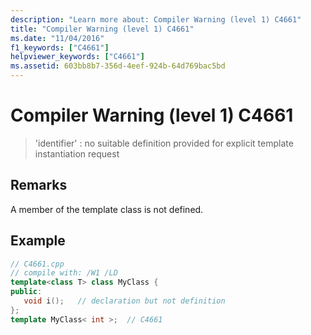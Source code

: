 ```yaml
---
description: "Learn more about: Compiler Warning (level 1) C4661"
title: "Compiler Warning (level 1) C4661"
ms.date: "11/04/2016"
f1_keywords: ["C4661"]
helpviewer_keywords: ["C4661"]
ms.assetid: 603bb8b7-356d-4eef-924b-64d769bac5bd
---
```

# Compiler Warning (level 1) C4661

> 'identifier' : no suitable definition provided for explicit template instantiation request

## Remarks

A member of the template class is not defined.

## Example

```cpp
// C4661.cpp
// compile with: /W1 /LD
template<class T> class MyClass {
public:
   void i();   // declaration but not definition
};
template MyClass< int >;  // C4661
```

